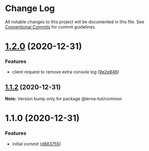 # Change Log

All notable changes to this project will be documented in this file.
See [Conventional Commits](https://conventionalcommits.org) for commit guidelines.

# [1.2.0](https://github.com/carltonj2000/lerna-tut/compare/v1.1.2...v1.2.0) (2020-12-31)


### Features

* client request to remove extra console log ([9e2e846](https://github.com/carltonj2000/lerna-tut/commit/9e2e8466d9e6dd30971950b47bc898612bca32b0))





## [1.1.2](https://github.com/carltonj2000/lerna-tut/compare/v1.1.1...v1.1.2) (2020-12-31)

**Note:** Version bump only for package @lerna-tut/common





# 1.1.0 (2020-12-31)


### Features

* initial commit ([d883755](https://github.com/carltonj2000/lerna-tut/commit/d883755bca131ceadd0a7dd421e807091c5d87bf))
